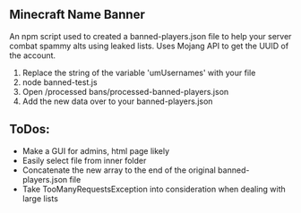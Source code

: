 Minecraft Name Banner
-----
An npm script used to created a banned-players.json file to help your server combat spammy alts using leaked lists. Uses Mojang API to get the UUID of the account.

1. Replace the string of the variable 'umUsernames' with your file
2. node banned-test.js
3. Open /processed bans/processed-banned-players.json
3. Add the new data over to your banned-players.json

ToDos:
-----
* Make a GUI for admins, html page likely
* Easily select file from inner folder
* Concatenate the new array to the end of the original banned-players.json file
* Take TooManyRequestsException into consideration when dealing with large lists
